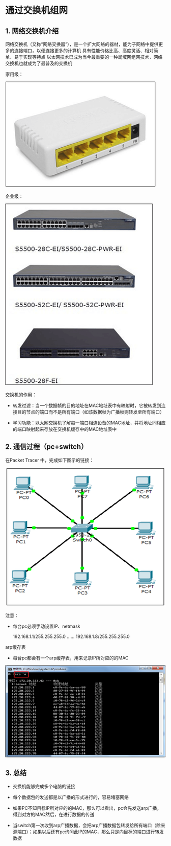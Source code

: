 # 通过交换机组网

## 1. 网络交换机介绍

网络交换机（又称“网络交换器”），是一个扩大网络的器材，能为子网络中提供更多的连接端口，以便连接更多的计算机 具有性能价格比高、高度灵活、相对简单、易于实现等特点 以太网技术已成为当今最重要的一种局域网组网技术，网络交换机也就成为了最普及的交换机

家用级：

![](/assets/02-就业班-02-24.png)

企业级：

![](/assets/02-就业班-02-25.png)

交换机的作用：

- 转发过滤：当一个数据帧的目的地址在MAC地址表中有映射时，它被转发到连接目的节点的端口而不是所有端口（如该数据帧为广播帧则转发至所有端口）

- 学习功能：以太网交换机了解每一端口相连设备的MAC地址，并将地址同相应的端口映射起来存放在交换机缓存中的MAC地址表中

## 2. 通信过程（pc+switch）

在Packet Tracer 中，完成如下图示的链接：

![](/assets/02-就业班-02-26.png)

注意：

- 每台pc必须手动设置IP、netmask

    192.168.1.1/255.255.255.0 …… 
    192.168.1.8/255.255.255.0
    
arp缓存表

- 每台pc都会有一个arp缓存表，用来记录IP所对应的的MAC

![](/assets/02-就业班-02-27.png)

## 3. 总结
- 交换机能够完成多个电脑的链接

- 每个数据包的发送都是以广播的形式进行的，容易堵塞网络

- 如果PC不知目标IP所对应的的MAC，那么可以看出，pc会先发送arp广播，得到对方的MAC然后，在进行数据的传送

- 当switch第一次收到arp广播数据，会把arp广播数据包转发给所有端口（除来源端口）；如果以后还有pc询问此IP的MAC，那么只是向目标的端口进行转发数据